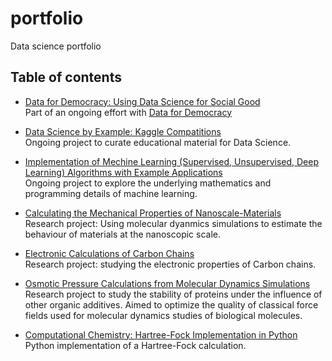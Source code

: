 # portfolio
Data science portfolio

## Table of contents
* [Data for Democracy: Using Data Science for Social Good](https://github.com/alejandrox1/tutorials) <br/>
  Part of an ongoing effort with [Data for Democracy](http://datafordemocracy.org/)
  
* [Data Science by Example: Kaggle Compatitions](https://github.com/alejandrox1/kaggle) <br/>
  Ongoing project to curate educational material for Data Science.
  
* [Implementation of Mechine Learning (Supervised, Unsupervised, Deep Learning) Algorithms with Example Applications](https://github.com/alejandrox1/MachineLearning) <br/>
   Ongoing project to explore the underlying mathematics and programming details of machine learning.
   
* [Calculating the Mechanical Properties of Nanoscale-Materials](https://github.com/alejandrox1/poisson_lammps) <br/>
  Research project: Using molecular dyanmics simulations to estimate the behaviour of materials at the nanoscopic scale.
  
* [Electronic Calculations of Carbon Chains](https://github.com/alejandrox1/chains_nwchem) <br/>
  Research project: studying the electronic properties of Carbon chains.
  
* [Osmotic Pressure Calculations from Molecular Dynamics Simulations](https://github.com/alejandrox1/osmotic_pressure) <br/>
  Research project to study the stability of proteins under the influence of other organic additives. Aimed to optimize the quality of classical force fields used for molecular dynamics studies of biological molecules.
  
* [Computational Chemistry: Hartree-Fock Implementation in Python](https://github.com/alejandrox1/blog/tree/master/HF) <br/>
  Python implementation of a Hartree-Fock calculation.
